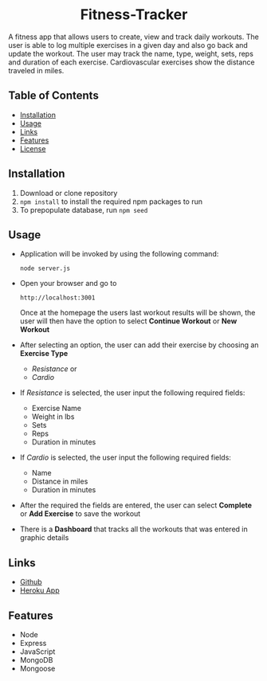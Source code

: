 <div align="center">

# Fitness-Tracker

</div>
A fitness app that allows users to create, view and track daily workouts. The user is able to log multiple exercises in a given day and also go back and update the workout. The user may track the name, type, weight, sets, reps and duration of each exercise. Cardiovascular exercises show the distance traveled in miles.

## Table of Contents

* [Installation](#installation)
* [Usage](#usage)
* [Links](#Links)
* [Features](#Features)
* [License](#License)

## Installation

1. Download or clone repository
2. `npm install` to install the required npm packages to run
3. To prepopulate database, run `npm seed`

## Usage

* Application will be invoked by using the following command:

  `node server.js`

* Open your browser and go to
  
  `http://localhost:3001`

  Once at the homepage the users last workout results will be shown, the user will then have the option to select **Continue Workout** or **New Workout**



* After selecting an option, the user can add their exercise by choosing an **Exercise Type**

  * *Resistance* or
  * *Cardio*


* If *Resistance* is selected, the user input the following required fields:

  * Exercise Name
  * Weight in lbs
  * Sets
  * Reps
  * Duration in minutes

* If *Cardio* is selected, the user input the following required fields:

  * Name
  * Distance in miles
  * Duration in minutes



* After the required the fields are entered, the user can select **Complete** or **Add Exercise** to save the workout

* There is a **Dashboard** that tracks all the workouts that was entered in graphic details

 

## Links

* [Github](https://github.com/TomFallon9/fitness-tracker)
* [Heroku App](https://fitness-tracker121212.herokuapp.com/)

## Features

* Node
* Express
* JavaScript
* MongoDB
* Mongoose



